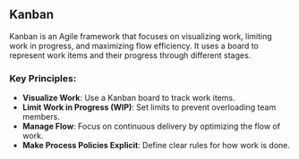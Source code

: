 ## Kanban

Kanban is an Agile framework that focuses on visualizing work, limiting work in progress, and maximizing flow efficiency. It uses a board to represent work items and their progress through different stages.

### Key Principles:
- **Visualize Work**: Use a Kanban board to track work items.
- **Limit Work in Progress (WIP)**: Set limits to prevent overloading team members.
- **Manage Flow**: Focus on continuous delivery by optimizing the flow of work.
- **Make Process Policies Explicit**: Define clear rules for how work is done.
